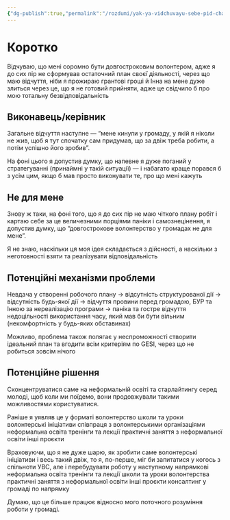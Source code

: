 ```yaml
---
{"dg-publish":true,"permalink":"/rozdumi/yak-ya-vidchuvayu-sebe-pid-chas-dv/"}
---
```


# Коротко
Відчуваю, що мені соромно бути довгостроковим волонтером, адже я до сих пір не сформував остаточний план своєї діяльності, через що маю відчуття, ніби я прожираю грантові гроші й Інна на мене дуже злиться через це, що я не готовий прийняти, адже це свідчило б про мою тотальну безвідповідальність
## Виконавець/керівник
Загальне відчуття наступне — “мене кинули у громаду, у якій я ніколи не жив, щоб я тут спочатку сам придумав, що за двіж треба робити, а потім успішно його зробив”.

На фоні цього я допустив думку, що напевне я дуже поганий у стратегуванні (принаймні у такій ситуації) — і набагато краще порався б з усім цим, якщо б мав просто виконувати те, про що мені кажуть
## Не для мене
Знову ж таки, на фоні того, що я до сих пір не маю чіткого плану робіт і картаю себе за це величезними порціями паніки і самознецінення, я допустив думку, що “довгострокове волонтерство у громадах не для мене”.

Я не знаю, наскільки ця моя ідея складається з дійсності, а наскільки з неготовності взяти та реалізувати відповідальність
## Потенційні механізми проблеми
Невдача у створенні робочого плану → відсутність структурованої дії → відсутність будь-якої дії → відчуття провини перед громадою, БУР та Інною за нереалізацію програми → паніка та гостре відчуття недоцільності використання часу, який мав би бути вільним (некомфортність у будь-яких обставинах)

Можливо, проблема також полягає у неспроможності створити ідеальний план та вгодити всім критеріям по GESI, через що не робиться зовсім нічого
## Потенційне рішення
Сконцентруватися саме на неформальній освіті та старлайтингу серед молоді, щоб коли ми поїдемо, вони продовжували такими можливостями користуватися.

Раніше я уявляв це у форматі
	волонтерство
		школи та уроки
		волонтерські ініціативи
		співпраця з волонтерськими організаціями
	неформальна освіта
		тренінги та лекції
		практичні заняття з неформальної освіти
		інші проєкти

Враховуючи, що я не дуже шарю, як зробити саме волонтерські ініціативи і весь такий двіж, то я, по-перше, міг би запитатися у когось з спільноти УВС, але і перебудувати роботу у наступному напрямкові
	неформальна освіта
		тренінги та лекції
		школи та уроки волонтерства
		практичні заняття з неформальної освіти
		інші проєкти
		консалтинг у громаді по напрямку

Думаю, що це більше працює відносно мого поточного розуміння роботи у громаді.